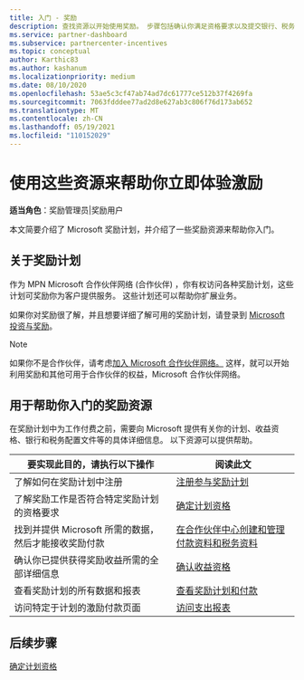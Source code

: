 ```yaml
---
title: 入门 - 奖励
description: 查找资源以开始使用奖励。 步骤包括确认你满足资格要求以及提交银行、税务和付款详细信息。
ms.service: partner-dashboard
ms.subservice: partnercenter-incentives
ms.topic: conceptual
author: Karthic83
ms.author: kashanum
ms.localizationpriority: medium
ms.date: 08/10/2020
ms.openlocfilehash: 53ae5c3cf47ab74ad7dc61777ce512b37f4269fa
ms.sourcegitcommit: 7063fdddee77ad2d8e627ab3c806f76d173ab652
ms.translationtype: MT
ms.contentlocale: zh-CN
ms.lasthandoff: 05/19/2021
ms.locfileid: "110152029"
---
```

# <a name="use-these-resources-to-help-you-get-started-with-incentives"></a>使用这些资源来帮助你立即体验激励

**适当角色**：奖励管理员|奖励用户

本文简要介绍了 Microsoft 奖励计划，并介绍了一些奖励资源来帮助你入门。

## <a name="about-the-incentives-program"></a>关于奖励计划

作为 MPN Microsoft 合作伙伴网络 (合作伙伴) ，你有权访问各种奖励计划，这些计划可奖励你为客户提供服务。 这些计划还可以帮助你扩展业务。

如果你对奖励很了解，并且想要详细了解可用的奖励计划，请登录到 [Microsoft 投资与奖励](https://partner.microsoft.com/membership/partner-incentives)。

> [!NOTE]
> 如果你不是合作伙伴，请考虑[加入 Microsoft 合作伙伴网络。](https://partner.microsoft.com/membership) 这样，就可以开始利用奖励和其他可用于合作伙伴的权益，Microsoft 合作伙伴网络。  

## <a name="incentives-resources-to-help-you-get-started"></a>用于帮助你入门的奖励资源

在奖励计划中为工作付费之前，需要向 Microsoft 提供有关你的计划、收益资格、银行和税务配置文件等的具体详细信息。 以下资源可以提供帮助。

|  **要实现此目的，请执行以下操作**  |  **阅读此文**  |
|--------------|-----------|
| 了解如何在奖励计划中注册 | [注册参与奖励计划](incentives-enroll.md)  |
| 了解奖励工作是否符合特定奖励计划的资格要求 | [确定计划资格](incentives-determined-your-program-eligibility.md)  |
| 找到并提供 Microsoft 所需的数据，然后才能接收奖励付款 | [在合作伙伴中心创建和管理付款资料和税务资料](incentives-create-and-manage-your-payout-and-tax-profiles.md)  |
| 确认你已提供获得奖励收益所需的全部详细信息 | [确认收益资格](incentives-confirm-your-earnings-eligibility.md)  |
| 查看奖励计划的所有数据和报表 | [查看奖励计划和付款](understand-incentive-payouts.md)  |
| 访问特定于计划的激励付款页面 | [访问支出报表](payout-statement.md)  |

## <a name="next-steps"></a>后续步骤

[确定计划资格](incentives-determined-your-program-eligibility.md)